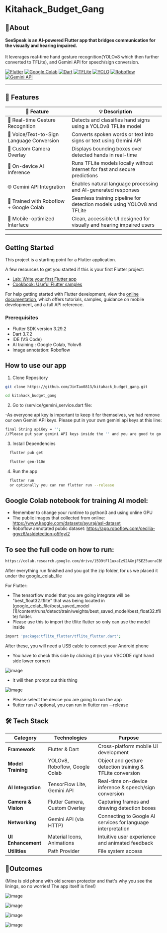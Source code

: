# Kitahack_Budget_Gang

## 📱About

#### SeeSpeak is an AI-powered Flutter app that bridges communication for the visually and hearing impaired.  
It leverages real-time hand gesture recognition(YOLOv8 which then further converted to TFLite), and Gemini API for speech/sign conversion.

[![Flutter](https://img.shields.io/badge/Flutter-02569B?style=for-the-badge&logo=flutter&logoColor=white)](https://flutter.dev/)
[![Google Colab](https://img.shields.io/badge/Google%20Colab-F9AB00?style=for-the-badge&logo=google-colab&logoColor=white)](https://colab.research.google.com/)
[![Dart](https://img.shields.io/badge/Dart-0175C2?style=for-the-badge&logo=dart&logoColor=white)](https://dart.dev/)
[![TFLite](https://img.shields.io/badge/TFLite-FF6F00?style=for-the-badge&logo=tensorflow&logoColor=white)](https://www.tensorflow.org/lite)
[![YOLO](https://img.shields.io/badge/YOLO-00FFFF?style=for-the-badge&logo=github&logoColor=black)](https://docs.ultralytics.com/)
[![Roboflow](https://img.shields.io/badge/Roboflow-101010?style=for-the-badge&logo=roboflow&logoColor=white)](https://roboflow.com/)
[![Gemini API](https://img.shields.io/badge/Gemini%20API-4285F4?style=for-the-badge&logo=google&logoColor=white)](https://ai.google.dev/)

---
## 🤩 Features

| 🚀 Feature                              | 💡 Description                                                                 |
|----------------------------------------|--------------------------------------------------------------------------------  |
| 🧤 Real-time Gesture Recognition        | Detects and classifies hand signs using a YOLOv8 TFLite model                  |
| 🎤 Voice/Text-to-Sign Language Conversion    | Converts spoken words or text into signs or text using Gemini API                      |
| 📸 Custom Camera Overlay                | Displays bounding boxes over detected hands in real-time                       |
| 🔄 On-device AI Inference               | Runs TFLite models locally without internet for fast and secure predictions    |
| 🌐 Gemini API Integration               | Enables natural language processing and AI-generated responses                 |
| 🧪 Trained with Roboflow + Google Colab | Seamless training pipeline for detection models using YOLOv8 and TFLite        |
| 📱 Mobile-optimized Interface           | Clean, accessible UI designed for visually and hearing impaired users          |

---
## Getting Started

This project is a starting point for a Flutter application.

A few resources to get you started if this is your first Flutter project:

- [Lab: Write your first Flutter app](https://docs.flutter.dev/get-started/codelab)
- [Cookbook: Useful Flutter samples](https://docs.flutter.dev/cookbook)

For help getting started with Flutter development, view the
[online documentation](https://docs.flutter.dev/), which offers tutorials,
samples, guidance on mobile development, and a full API reference.

### Prerequisites

- Flutter SDK version 3.29.2
- Dart 3.7.2
- IDE (VS Code)
- AI training : Google Colab, Yolov8
- Image annotation: Roboflow

## How to use our app
1. Clone Repository
```bash
git clone https://github.com/JinTao0813/kitahack_budget_gang.git
```
```bash
cd kitahack_budget_gang
```
2. Go to /service/gemini_service.dart file:

-As everyone api key is important to keep it for themselves, we had remove our own Gemini API keys. Please put in your own gemini api keys at this line:
```bash
final String apiKey = '';
//Please put your gemini API keys inside the '' and you are good to go !
```
3. Install Dependencies
```bash
  flutter pub get
```
```bash
  flutter gen-l10n
```
4. Run the app
```bash
  flutter run
  or optionally you can run flutter run --release
```

## Google Colab notebook for training AI model:
- Remember to change your runtime to python3 and using online GPU
- The public images that collected from online: https://www.kaggle.com/datasets/ayuraj/asl-dataset
- Roboflow annotated public dataset:  https://app.roboflow.com/cecilia-ggvz6/asldetection-o5fgv/2
## To see the full code on how to run:

```bash
https://colab.research.google.com/drive/15D9tFl1uxaIz92AXmjFSEZ5uxraCB9qn?usp=sharing
```
After everything run finished and you got the zip folder, for us we placed it under the google_colab_file

For Flutter:
- The tensorflow model that you are going integrate will be "best_float32.tflite" that was being located in (google_colab_file/best_saved_model (1)/content/runs/detect/train/weights/best_saved_model/best_float32.tflite) folder.
- Please use this to import the tflite flutter so only can use the model inside
  
```bash
import 'package:tflite_flutter/tflite_flutter.dart';
```
After these, you will need a USB cable to connect your Android phone 
* You have to check this side by clicking it (in your VSCODE right hand side lower corner)
  
 ![image](https://github.com/user-attachments/assets/af27178f-589e-4d2f-acee-edb39d8b726c)
 
* It will then prompt out this thing
  
 ![image](https://github.com/user-attachments/assets/c47cfedb-40ef-4827-92c5-be1e9fd4710b)

* Please select the device you are going to run the app
* flutter run // optional, you can run in flutter run --release

## 🛠️ Tech Stack

| Category           | Technologies                                              | Purpose                                                                 |
|--------------------|-----------------------------------------------------------|-------------------------------------------------------------------------|
| **Framework**       | Flutter & Dart                                           | Cross-platform mobile UI development                                    |
| **Model Training**  | YOLOv8, Roboflow, Google Colab                           | Object and gesture detection training & TFLite conversion               |
| **AI Integration**  | TensorFlow Lite, Gemini API                              | Real-time on-device inference & speech/sign conversion                  |
| **Camera & Vision** | Flutter Camera, Custom Overlay                           | Capturing frames and drawing detection boxes                            |
| **Networking**      | Gemini API (via HTTP)                                    | Connecting to Google AI services for language interpretation            |
| **UI Enhancement**  | Material Icons, Animations                               | Intuitive user experience and animated feedback                         |
| **Utilities**       | Path Provider                                            | File system access                                                      |


## 🎉Outcomes
(Mine is old phone with old screen protector and that's why you see the linings, so no worries! The app itself is fine!)

![image](https://github.com/user-attachments/assets/20f35cd8-55cb-4026-98f2-5c37966c05d1)

![image](https://github.com/user-attachments/assets/095948f6-b323-4ffe-bb70-f3523de8bb0f)

![image](https://github.com/user-attachments/assets/47097284-005d-478d-bd36-b44f2e40493c)

![image](https://github.com/user-attachments/assets/484c0048-4dd6-4b2b-8411-3f778806826b)






